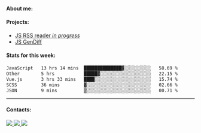 #### About me:

#### Projects:
- [JS RSS reader *in progress*](https://github.com/GKoil/frontend-project-lvl3)
- [JS GenDiff](https://github.com/GKoil/GenDiff)

#### Stats for this week:
<!--START_SECTION:waka-->

```txt
JavaScript   13 hrs 14 mins  ██████████████▓░░░░░░░░░░   58.69 %
Other        5 hrs           █████▓░░░░░░░░░░░░░░░░░░░   22.15 %
Vue.js       3 hrs 33 mins   ████░░░░░░░░░░░░░░░░░░░░░   15.74 %
SCSS         36 mins         ▓░░░░░░░░░░░░░░░░░░░░░░░░   02.66 %
JSON         9 mins          ▒░░░░░░░░░░░░░░░░░░░░░░░░   00.71 %
```

<!--END_SECTION:waka-->
---
#### Contacts:

<a target='_blank' title='LinkedIn' href="https://www.linkedin.com/in/gkoil/">
  <img src="https://img.shields.io/badge/LinkedIn-0077B5?style=for-the-badge&logo=linkedin&logoColor=white" />
</a>
<a target='_blank' title='Telegram' href="https://t.me/gkoil">
  <img src="https://img.shields.io/badge/Telegram-2CA5E0?style=for-the-badge&logo=telegram&logoColor=white" />
</a>
<a target='_blank' title='Gmail' href="mailto: gk.grigorev@gmail.com">
  <img src="https://img.shields.io/badge/Gmail-D14836?style=for-the-badge&logo=gmail&logoColor=white" />
</a>

